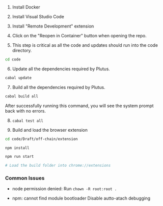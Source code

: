 1. Install Docker

2. Install Visual Studio Code

3. Install "Remote Development" extension

4. Click on the "Reopen in Container" button when opening the repo.

5. This step is critical as all the code and updates should run into the code directory.

```bash
cd code
```

6. Update all the dependencies required by Plutus.

```bash
cabal update
```

7.  Build all the dependencies required by Plutus.

```bash
cabal build all
```

After successfully running this command, you will see the system prompt back with no errors.

8. `cabal test all`

9. Build and load the browser extension

```bash
cd code/Draft/off-chain/extension

npm install

npm run start

# Load the build folder into chrome://extensions
```

### Common Issues

- node permission denied:
  Run `chown -R root:root . `

- npm: cannot find module bootloader
  Disable autto-atach debugging
